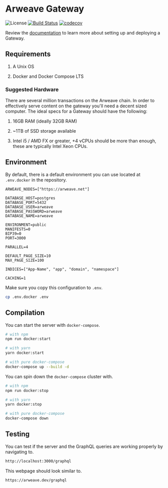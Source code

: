 # Arweave Gateway

![License](https://img.shields.io/badge/license-MIT-blue.svg)
[![Build Status](https://travis-ci.org/ArweaveTeam/gateway.svg?branch=master)](https://travis-ci.org/ArweaveTeam/gateway)
[![codecov](https://codecov.io/gh/ArweaveTeam/gateway/branch/master/graph/badge.svg)](https://codecov.io/gh/ArweaveTeam/gateway)

Review the [documentation](https://arweaveteam.github.io/gateway/#/) to learn more about setting up and deploying a Gateway.

## Requirements

1. A Unix OS

2. Docker and Docker Compose LTS

### Suggested Hardware

There are several million transactions on the Arweave chain. In order to effectively serve content on the gateway you'll need a decent sized computer. The ideal specs for a Gateway should have the following:

1. 16GB RAM (ideally 32GB RAM)

2. ~1TB of SSD storage available

3. Intel i5 / AMD FX or greater, +4 vCPUs should be more than enough, these are typically Intel Xeon CPUs.

## Environment

By default, there is a default environment you can use located at `.env.docker` in the repository.

```env
ARWEAVE_NODES=["https://arweave.net"]

DATABASE_HOST=postgres
DATABASE_PORT=5432
DATABASE_USER=arweave
DATABASE_PASSWORD=arweave
DATABASE_NAME=arweave

ENVIRONMENT=public
MANIFESTS=0
BIP39=0
PORT=3000

PARALLEL=4

DEFAULT_PAGE_SIZE=10
MAX_PAGE_SIZE=100

INDICES=["App-Name", "app", "domain", "namespace"]

CACHING=1
```

Make sure you copy this configuration to `.env`.

```bash
cp .env.docker .env
```

## Compilation

You can start the server with `docker-compose`.

```bash
# with npm
npm run docker:start

# with yarn
yarn docker:start

# with pure docker-compose
docker-compose up --build -d
```

You can spin down the `docker-compose` cluster with.

```bash
# with npm
npm run docker:stop

# with yarn
yarn docker:stop

# with pure docker-compose
docker-compose down
```

## Testing

You can test if the server and the GraphQL queries are working properly by navigating to.

```bash
http://localhost:3000/graphql
```

This webpage should look similar to.

```bash
https://arweave.dev/graphql
```
